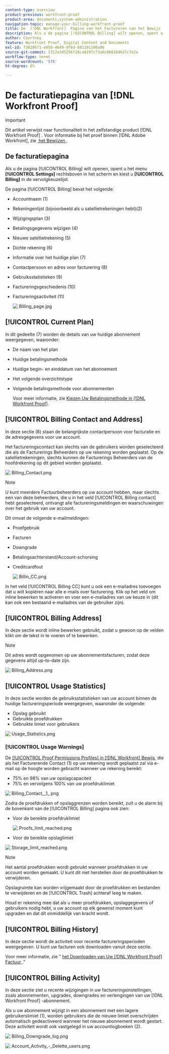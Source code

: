 ```yaml
---
content-type: overview
product-previous: workfront-proof
product-area: documents;system-administration
navigation-topic: manage-your-billing-workfront-proof
title: De  [!DNL Workfront]  Pagina van het Factureren van het Bewijs
description: Als u de pagina [!UICONTROL Billing] wilt openen, opent u het menu Instellingen rechtsboven in het scherm en kiest u Facturering in het vervolgkeuzemenu.
author: Courtney
feature: Workfront Proof, Digital Content and Documents
exl-id: f3828671-e950-4649-9f6d-881101100a96
source-git-commit: 1312e3d5256f28ca0197c73a6c06016d6d7c7e2a
workflow-type: tm+mt
source-wordcount: '576'
ht-degree: 0%

---
```


# De facturatiepagina van [!DNL Workfront Proof]

>[!IMPORTANT]
>
>Dit artikel verwijst naar functionaliteit in het zelfstandige product [!DNL Workfront Proof] . Voor informatie bij het proef binnen [!DNL Adobe Workfront], zie [&#x200B; het Bewijzen &#x200B;](../../../review-and-approve-work/proofing/proofing.md).

## De facturatiepagina

Als u de pagina [!UICONTROL Billing] wilt openen, opent u het menu **[!UICONTROL Settings]** rechtsboven in het scherm en kiest u **[!UICONTROL Billing]** in de vervolgkeuzelijst.

De pagina [!UICONTROL Billing] bevat het volgende:

* Accountnaam (1)
* Rekeningenlijst (bijvoorbeeld als u satellietrekeningen hebt)(2)
* Wijzigingsplan (3)
* Betalingsgegevens wijzigen (4)
* Nieuwe satellietrekening (5)
* Dichte rekening (6)
* Informatie over het huidige plan (7)
* Contactpersoon en adres voor facturering (8)
* Gebruiksstatistieken (9)
* Factureringsgeschiedenis (10)
* Factureringsactiviteit (11)

  ![&#x200B; Billing_page.jpg &#x200B;](assets/billing-page-350x315.jpg)

## [!UICONTROL Current Plan]

In dit gedeelte (7) worden de details van uw huidige abonnement weergegeven, waaronder:

* De naam van het plan
* Huidige betalingsmethode
* Huidige begin- en einddatum van het abonnement
* Het volgende overzichtstype
* Volgende betalingsmethode voor abonnementen

  Voor meer informatie, zie [&#x200B; Kiezen Uw Betalingsmethode in  [!DNL Workfront Proof]](../../../workfront-proof/wp-billingsettings/manage-your-billing/choose-payment-method-in-wp.md).

## [!UICONTROL Billing Contact and Address]

In deze sectie (8) staan de belangrijkste contactpersoon voor facturatie en de adresgegevens voor uw account.

Het factureringscontact kan slechts van de gebruikers worden geselecteerd die als de Facturerings Beheerders op uw rekening worden geplaatst. Op de satellietrekeningen, slechts kunnen de Facturerings Beheerders van de hoofdrekening op dit gebied worden geplaatst.

![&#x200B; Billing_Contact.png &#x200B;](assets/billing-contact-350x137.png)

>[!NOTE]
>
> U kunt meerdere Factuurbeheerders op uw account hebben, maar slechts een van deze beheerders, die u in het veld [!UICONTROL Billing contact] hebt geselecteerd, ontvangt alle factureringsmeldingen en waarschuwingen over het gebruik van uw account.

Dit omvat de volgende e-mailmeldingen:

* Proefgebruik
* Facturen
* Downgrade
* Betalingsachterstand/Account-schorsing
* Creditcardfout

  ![&#x200B; Billin_CC.png &#x200B;](assets/billin-cc-350x103.png)

In het veld [!UICONTROL Billing CC] kunt u ook een e-mailadres toevoegen dat u wilt kopiëren naar alle e-mails over facturering. Klik op het veld om inline bewerken te activeren en voer een e-mailadres van uw keuze in (dit kan ook een bestaand e-mailadres van de gebruiker zijn).

## [!UICONTROL Billing Address]

In deze sectie wordt inline bewerken gebruikt, zodat u gewoon op de velden klikt om de tekst in te voeren of te bewerken.

>[!NOTE]
>
> Dit adres wordt opgenomen op uw abonnementsfacturen, zodat deze gegevens altijd up-to-date zijn.

![&#x200B; Billing_Address.png &#x200B;](assets/billing-address-350x199.png)

## [!UICONTROL Usage Statistics]

In deze sectie worden de gebruiksstatistieken van uw account binnen de huidige factureringsperiode weergegeven, waaronder de volgende:

* Opslag gebruikt
* Gebruikte proefdrukken
* Gebruikte limiet voor gebruikers

![&#x200B; Usage_Statistics.png &#x200B;](assets/usage-statistics-350x51.png)

### [!UICONTROL Usage Warnings]

De [[!UICONTROL Proof Permissions Profiles] in  [!DNL Workfront]  Bewijs &#x200B;](../../../workfront-proof/wp-acct-admin/account-settings/proof-perm-profiles-in-wp.md) die als het Facturerende Contact (1) op uw rekening wordt geplaatst zal via e-mail op de hoogte worden gebracht wanneer uw rekening bereikt:

* 75% en 98% van uw opslagcapaciteit
* 75% en vervolgens 100% van uw proefdruklimiet

![&#x200B; Billing_Contact__1_.png &#x200B;](assets/billing-contact--1--350x74.png)

Zodra de proefdrukken of opslaggrenzen worden bereikt, zult u de alarm bij de bovenkant van de [!UICONTROL Billing] pagina ook zien:

* Voor de bereikte proefdruklimiet

  ![&#x200B; Proofs_limit_reached.png &#x200B;](assets/proofs-limit-reached-350x65.png)

* Voor de bereikte opslaglimiet

![&#x200B; Storage_limit_reached.png &#x200B;](assets/storage-limit-reached-350x65.png)

>[!NOTE]
>
>Het aantal proefdrukken wordt gebruikt wanneer proefdrukken in uw account worden gemaakt. U kunt dit niet herstellen door de proefdrukken te verwijderen.

Opslagruimte kan worden vrijgemaakt door de proefdrukken en bestanden te verwijderen en de [!UICONTROL Trash] achteraf leeg te maken.

Houd er rekening mee dat als u meer proefdrukken, opslaggegevens of gebruikers nodig hebt, u uw account op elk gewenst moment kunt upgraden en dat dit onmiddellijk van kracht wordt.

## [!UICONTROL Billing History]

In deze sectie wordt de activiteit voor recente factureringsperioden weergegeven. U kunt uw facturen ook downloaden vanuit deze sectie.

Voor meer informatie, zie &quot; [&#x200B; het Downloaden van Uw  [!DNL Workfront Proof]  Factuur &#x200B;](../../../workfront-proof/wp-billingsettings/manage-your-billing/download-wp-invoice.md).&quot;

## [!UICONTROL Billing Activity]

In deze sectie ziet u recente wijzigingen in uw factureringsinstellingen, zoals abonnementen, upgrades, downgrades en verlengingen van uw [!DNL Workfront Proof] -abonnement.

Als u uw abonnement wijzigt in een abonnement met een lagere gebruikerslimiet (1), worden gebruikers die de nieuwe limiet overschrijden automatisch gedeactiveerd wanneer het nieuwe abonnement wordt gestart. Deze activiteit wordt ook vastgelegd in uw accountlogboeken (2).

![&#x200B; Billing_Downgrade_log.png &#x200B;](assets/billing-downgrade-log-350x45.png)

![&#x200B; Account_Activity_-_Delette_users.png &#x200B;](assets/account-activity---deleted-users-350x94.png)
